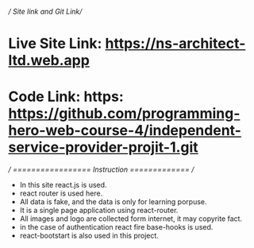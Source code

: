 */ Site link and Git Link/*

# Live Site Link: https://ns-architect-ltd.web.app



# Code Link: https: https://github.com/programming-hero-web-course-4/independent-service-provider-projit-1.git 


*/     =================    Instruction      =============         /*
* In this site react.js is used.
* react router is used here.
* All data is fake, and the data is only for learning porpuse.
* It is a single page application using react-router.
* All images and logo are collected form internet, it may copyrite fact.
* in the case of authentication react fire base-hooks is used.
* react-bootstart is also used in this project. 